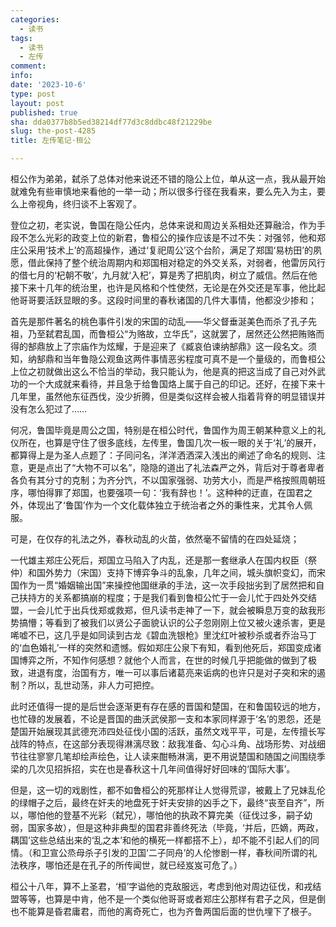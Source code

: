 ```yaml
---
categories:
  - 读书
tags:
  - 读书
  - 左传
comment: 
info: 
date: '2023-10-6'
type: post
layout: post
published: true
sha: dda0377b8b5ed38214df77d3c8ddbc48f21229be
slug: the-post-4285
title: 左传笔记·桓公

---
```

桓公作为弟弟，弑杀了总体对他来说还不错的隐公上位，单从这一点，我从最开始就难免有些审慎地来看他的一举一动；所以很多行径在我看来，要么先入为主，要么上帝视角，终归谈不上客观了。

登位之初，老实说，鲁国在隐公任内，总体来说和周边关系相处还算融洽，作为手段不怎么光彩的政变上位的新君，鲁桓公的操作应该是不过不失：对强邻，他和郑庄公采用‘技术上’的高超操作，通过‘复祀周公’这个台阶，满足了郑国‘易枋田’的夙愿，借此保持了整个统治周期内和郑国相对稳定的外交关系，对弱者，他雷厉风行的借七月的‘杞朝不敬’，九月就‘入杞’，算是秀了把肌肉，树立了威信。然后在他接下来十几年的统治里，也许是风格和个性使然，无论是在外交还是军事，他比起他哥哥要活跃显眼的多。这段时间里的春秋诸国的几件大事情，他都没少掺和；

首先是那件著名的桃色事件引发的宋国的动乱——华父督垂涎美色而杀了孔子先祖，乃至弑君乱国，而鲁桓公“为赂故，立华氏”，这就罢了，居然还公然把贿赂而得的郜鼎放上了宗庙作为炫耀，于是迎来了《臧哀伯谏纳郜鼎》这一段名文。须知，纳郜鼎和当年鲁隐公观鱼这两件事情恶劣程度可真不是一个量级的，而鲁桓公上位之初就做出这么不恰当的举动，我只能认为，他是真的把这当成了自己对外武功的一个大成就来看待，并且急于给鲁国烙上属于自己的印记。还好，在接下来十几年里，虽然他东征西伐，没少折腾，但是类似这样会被人指着背脊的明显错误并没有怎么犯过了……

何况，鲁国毕竟是周公之国，特别是在桓公时代，鲁国作为周王朝某种意义上的礼仪所在，也算是守住了很多底线，左传里，鲁国几次一板一眼的关于‘礼’的展开，都算得上是为圣人点题了：子同问名，洋洋洒洒深入浅出的阐述了命名的规则、注意，更是点出了“大物不可以名”，隐隐的道出了礼法森严之外，背后对于尊者卑者各负有其分寸的克制；为齐分饩，不以国家强弱、功劳大小，而是严格按照周朝班序，哪怕得罪了郑国，也要强项一句：‘我有辞也！’。这种种的迂直，在国君之外，体现出了‘鲁国’作为一个文化载体独立于统治者之外的秉性来，尤其令人佩服。

可是，在仅存的礼法之外，春秋动乱的火苗，依然毫不留情的在四处延烧；

一代雄主郑庄公死后，郑国立马陷入了内乱，还是那一套继承人在国内权臣（祭仲）和国外势力（宋国）支持下博弈争斗的乱象，几年之间，城头旗帜变幻，而宋国作为一贯“婚姻输出国”来操控他国继承的手法，这一次手段拙劣到了居然把和自己扶持方的关系都搞崩的程度；于是我们看到鲁桓公忙于一会儿忙于四处外交结盟，一会儿忙于出兵伐郑或救郑，但凡读书走神了一下，就会被瞬息万变的敌我形势搞懵；等看到了被我们以贤公子面貌认识的公子忽刚刚上位又被火速杀害，更是唏嘘不已，这几乎是如同读到古龙《碧血洗银枪》里沈红叶被秒杀或者乔治马丁的‘血色婚礼’一样的突然和遗憾。假如郑庄公泉下有知，看到他死后，郑国变成诸国博弈之所，不知作何感想？就他个人而言，在世的时候几乎把能做的做到了极致，进退有度，治国有方，唯一可以事后诸葛亮来诟病的也许只是对子突和宋的遏制？所以，乱世动荡，非人力可把控。

此时还值得一提的是后世会逐渐更有存在感的晋国和楚国，在和鲁国较远的地方，也忙碌的发展着，不论是晋国的曲沃武侯那一支和本家同样源于‘名’的恩怨，还是楚国开始展现其武德充沛四处征伐小国的活跃，虽然文戏平平，可是，左传擅长写战阵的特点，在这部分表现得淋漓尽致：敌我准备、勾心斗角、战场形势、对战细节往往寥寥几笔却绘声绘色，让人读来酣畅淋漓，更不用说楚国和随国之间围绕季梁的几次见招拆招，实在也是春秋这十几年间值得好好回味的‘国际大事’。

但是，这一切的戏剧性，都不如鲁桓公的死那样让人觉得荒谬，被戴上了兄妹乱伦的绿帽子之后，最终在奸夫的地盘死于奸夫安排的凶手之下，最终“丧至自齐”，所以，哪怕他的登基不光彩（弑兄），哪怕他的执政不算完美（征伐过多，嗣子幼弱，国家多故），但是这种非典型的国君非善终死法（毕竟，‘并后，匹嫡，两政，耦国’这些总结出来的‘乱之本’和他的横死一样都搭不上），却不能不引起人们的同情。（和卫宣公烝母杀子引发的卫国‘二子同舟’的人伦惨剧一样，春秋间所谓的礼法秩序，哪怕还是在孔子的所传闻世，就已经岌岌可危了。）

桓公十八年，算不上圣君，‘桓’字谥他的克敌服远，考虑到他对周边征伐，和戎结盟等等，也算是中肯，他不是一个类似他哥哥或者郑庄公那样有君子之风，但是倒也不能算是昏君庸君，而他的离奇死亡，也为齐鲁两国后面的世仇埋下了根子。


